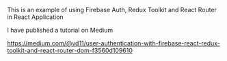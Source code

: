 This is an example of using Firebase Auth, Redux Toolkit and React Router in React Application

I have published a tutorial on Medium 

https://medium.com/@vd11/user-authentication-with-firebase-react-redux-toolkit-and-react-router-dom-f3560d109610
